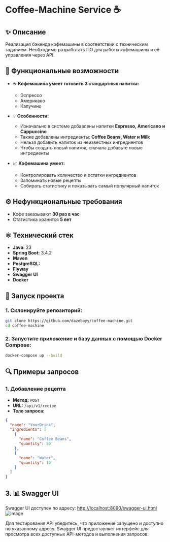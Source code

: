 # Coffee-Machine Service ☕️

## ✨ Описание

Реализация бэкенда кофемашины в соответствии с техническим заданием.
Необходимо разработать ПО для работы кофемашины и её управления через API.

## 🌟 Функциональные возможности

- ☕ **Кофемашина умеет готовить 3 стандартных напитка:**

  - Эспрессо
  - Американо
  - Капучино

- 💡 **Особенности:**

  - Изначально в системе добавлены напитки **Espresso, Americano и Cappuccino**
  - Также добавлены ингредиенты: **Coffee Beans, Water и Milk**
  - Нельзя добавить напиток из неизвестных ингредиентов
  - Чтобы создать новый напиток, сначала добавьте новые ингредиенты

- 📈 **Кофемашина умеет:**

  - Контролировать количество и остатки ингредиентов
  - Запоминать новые рецепты
  - Собирать статистику и показывать самый популярный напиток

## ⚙️ Нефункциональные требования

- Кофе заказывают **30 раз в час**
- Статистика хранится **5 лет**

## ⚛️ Технический стек

- **Java:** 23
- **Spring Boot:** 3.4.2
- **Maven**
- **PostgreSQL:** 
- **Flyway**
- **Swagger UI**
- **Docker**

## 🚀 Запуск проекта

### 1. Склонируйте репозиторий:

```bash
git clone https://github.com/dazeboyy/coffee-machine.git
cd coffee-machine
```

### 2. Запустите приложение и базу данных с помощью Docker Compose:

```bash
docker-compose up --build
```

## 🔍 Примеры запросов

### 1. Добавление рецепта

- **Метод:** `POST`
- **URL:** `/api/v1/recipe`
- **Тело запроса:**

```json
{
  "name": "YourDrink",
  "ingredients": [
    {
      "name": "Coffee Beans",
      "quantity": 50
    },
    {
      "name": "Water",
      "quantity": 10
    }
  ]
}
```

## 3. 📊 Swagger UI

Swagger UI доступен по адресу: [http://localhost:8090/swagger-ui.html](http://localhost:8090/swagger-ui.html)
![image](https://github.com/user-attachments/assets/61c69108-a106-43a3-b04c-c1f0da427c69)

Для тестирования API убедитесь, что приложение запущено и доступно по указанному адресу.
Swagger UI предоставляет интерфейс для просмотра всех доступных API-методов и выполнения запросов.

